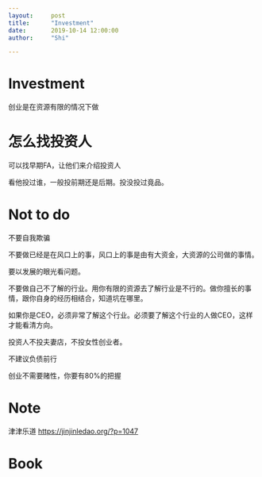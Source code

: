 ```yaml
---
layout:     post
title:      "Investment"
date:       2019-10-14 12:00:00
author:     "Shi"

---
```


# Investment

创业是在资源有限的情况下做



# 怎么找投资人

可以找早期FA，让他们来介绍投资人

看他投过谁，一般投前期还是后期。投没投过竟品。



# Not to do

不要自我欺骗

不要做已经是在风口上的事，风口上的事是由有大资金，大资源的公司做的事情。

要以发展的眼光看问题。

不要做自己不了解的行业。用你有限的资源去了解行业是不行的。做你擅长的事情，跟你自身的经历相结合，知道坑在哪里。

如果你是CEO，必须非常了解这个行业。必须要了解这个行业的人做CEO，这样才能看清方向。

投资人不投夫妻店，不投女性创业者。

不建议负债前行

创业不需要赌性，你要有80%的把握

# Note

津津乐道 https://jinjinledao.org/?p=1047



# Book



